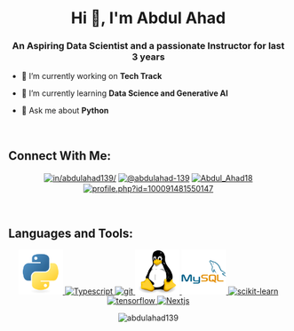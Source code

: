 
<h1 align="center">Hi 👋, I'm Abdul Ahad</h1>
<h3 align="center">An Aspiring Data Scientist and a passionate Instructor for last 3 years</h3>


- 🔭 I’m currently working on **Tech Track**

- 🌱 I’m currently learning **Data Science and Generative AI**
  
- 💬 Ask me about **Python**

<br />
<h2 align="left">Connect With Me:</h2>
<p align="center">
<a href="https://www.linkedin.com/in/abdulahad139/" target="blank"><img align="center" src="https://raw.githubusercontent.com/rahuldkjain/github-profile-readme-generator/master/src/images/icons/Social/linked-in-alt.svg" alt="in/abdulahad139/" height="70" width="80" /></a>
<a href="https://www.youtube.com/@abdulahad-139" target="blank"><img align="center" src="https://raw.githubusercontent.com/rahuldkjain/github-profile-readme-generator/master/src/images/icons/Social/youtube.svg" alt="@abdulahad-139" height="70" width="80" /></a>
<a href="https://leetcode.com/u/Abdul_Ahad18/" target="blank"><img align="center" src="https://raw.githubusercontent.com/rahuldkjain/github-profile-readme-generator/master/src/images/icons/Social/leet-code.svg" alt="Abdul_Ahad18" height="70" width="80" /></a>
<a href="https://www.hackerrank.com/profile/abdulahad1821481" target="blank"><img align="center" src="https://raw.githubusercontent.com/rahuldkjain/github-profile-readme-generator/master/src/images/icons/Social/hackerrank.svg" alt="profile.php?id=100091481550147" height="70" width="80" /></a>
</p>

<br /> 
<h2 align="left">Languages and Tools:</h2>
<p align="center"> <a href="https://www.python.org" target="_blank" rel="noreferrer"> <img src="https://raw.githubusercontent.com/devicons/devicon/master/icons/python/python-original.svg" alt="python" width="80" height="80"/> </a>
<a href="https://www.typescriptlang.org/docs/" target="_blank" rel="noreferrer"> <img src="https://github.com/rahuldkjain/github-profile-readme-generator/blob/master/src/images/icons/ProgrammingLanguages/typescript.svg" alt="Typescript" width="80" height="80"/> </a> <a href="https://git-scm.com/" target="_blank" rel="noreferrer"> <img src="https://www.vectorlogo.zone/logos/git-scm/git-scm-icon.svg" alt="git" width="80" height="80"/> </a> <a href="https://www.linux.org/" target="_blank" rel="noreferrer"> <img src="https://raw.githubusercontent.com/devicons/devicon/master/icons/linux/linux-original.svg" alt="linux" width="80" height="80"/> </a> <a href="https://www.mysql.com/" target="_blank" rel="noreferrer"> <img src="https://raw.githubusercontent.com/devicons/devicon/master/icons/mysql/mysql-original-wordmark.svg" alt="mysql" width="80" height="80"/> </a> <a href="https://scikit-learn.org/" target="_blank" rel="noreferrer"> <img src="https://github.com/rahuldkjain/github-profile-readme-generator/blob/master/src/images/icons/AIML/scikit.svg" alt="scikit-learn" width="80" height="80"/> </a> 
<a href="https://www.tensorflow.org/" target="_blank" rel="noreferrer"> <img src="https://github.com/rahuldkjain/github-profile-readme-generator/blob/master/src/images/icons/AIML/tensorflow.svg" alt="tensorflow" width="80" height="80"/> </a>
<a href="https://nextjs.org/" target="_blank" rel="noreferrer"> <img src="https://img.icons8.com/fluent-systems-regular/512/FFFFFF/nextjs.png" alt="Nextjs" width="80" height="80"/> </a></p>
<p align="center"><img  src="https://github-readme-stats.vercel.app/api/top-langs?username=abdulahad139&show_icons=true&locale=en&layout=compact" alt="abdulahad139" /></p>
<br /> 
<!--
**abdulahad139/abdulahad139** is a ✨ _special_ ✨ repository because its `README.md` (this file) appears on your GitHub profile.
- 🔭 I’m currently working on ...
- 🌱 I’m currently learning ...
- 👯 I’m looking to collaborate on ...
- 🤔 I’m looking for help with ...
- 💬 Ask me about ...
- 📫 How to reach me: ...
- 😄 Pronouns: ...
- ⚡ Fun fact: ...
-->
